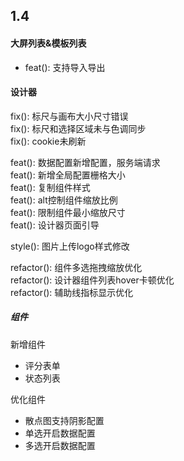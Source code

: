 
## 1.4    

#### 大屏列表&模板列表    
- feat(): 支持导入导出      

#### 设计器
fix(): 标尺与画布大小尺寸错误  
fix(): 标尺和选择区域未与色调同步  
fix(): cookie未刷新     

feat(): 数据配置新增配置，服务端请求    
feat(): 新增全局配置栅格大小  
feat(): 复制组件样式  
feat(): alt控制组件缩放比例  
feat(): 限制组件最小缩放尺寸  
feat(): 设计器页面引导  

style(): 图片上传logo样式修改  

refactor(): 组件多选拖拽缩放优化    
refactor(): 设计器组件列表hover卡顿优化  
refactor(): 辅助线指标显示优化  


##### 组件

新增组件    
- 评分表单  
- 状态列表    

优化组件  
- 散点图支持阴影配置      
- 单选开启数据配置  
- 多选开启数据配置
